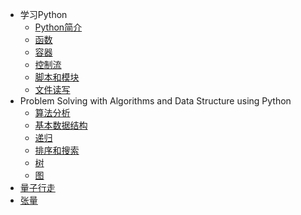 * 学习Python
    * [Python简介](/post/Learning-Python/2018-04-13-python-overview.md)
    * [函数](/post/Learning-Python/2018-04-13-function.md)
    * [容器](/post/Learning-Python/2018-04-13-container.md)
    * [控制流](/post/Learning-Python/2018-04-13-control-flow.md)
    * [脚本和模块](/post/Learning-Python/2018-04-13-scripts-and-modules.md)
    * [文件读写](/post/Learning-Python/2018-04-13-input-and-output.md)
*  Problem Solving with Algorithms and Data Structure using Python
    * [算法分析](/post/Problem-Solving-with-Algorithms-and-Data-Structure-using-Python/2018-06-21-algorithm-analysis.md)
    * [基本数据结构](/post/Problem-Solving-with-Algorithms-and-Data-Structure-using-Python/2018-06-21-basic-data-structures.md)
    * [递归](/post/Problem-Solving-with-Algorithms-and-Data-Structure-using-Python/2018-06-21-recursion.md)
    * [排序和搜索](/post/Problem-Solving-with-Algorithms-and-Data-Structure-using-Python/2018-06-21-sortting-and-searching.md)
    * [树](/post/Problem-Solving-with-Algorithms-and-Data-Structure-using-Python/2018-06-21-tress-and-tree-algorithms.md)
    * [图](/post/Problem-Solving-with-Algorithms-and-Data-Structure-using-Python/2018-06-21-graphs-and-graph-algorithms.md)
* [量子行走](/post/2018-12-12-quantum-walk-note.md)
* [张量](/post/2019-04-27-tensor.md)